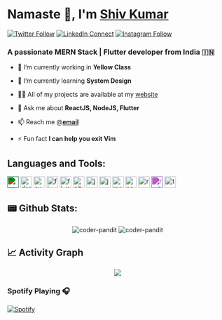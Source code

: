 # Namaste 🙏, I'm [Shiv Kumar][website]

[![Twitter Follow][twitterbadge]][twitterfollow]
[![LinkedIn Connect][linkedinbadge]][linkedin]
[![Instagram Follow][instabadge]][instagram]

### A passionate MERN Stack | Flutter developer from India 🇮🇳

- 🔭 I’m currently working in **Yellow Class**

- 🌱 I’m currently learning **System Design**

- 👨‍💻 All of my projects are available at my [website][website]

- 💬 Ask me about **ReactJS, NodeJS, Flutter**

- 📫 Reach me @**[email][email]**

- ⚡ Fun fact **I can help you exit Vim**

## Languages and Tools:

<p align="left">
<img src="https://unpkg.com/simple-icons@v3/icons/android.svg" style="filter: invert(75%) sepia(12%) saturate(2191%) hue-rotate(91deg) brightness(97%) contrast(87%);" alt="android" width="26" height="26"/>
<img src="https://www.vectorlogo.zone/logos/dartlang/dartlang-icon.svg" alt="dart" width="26" height="26"/>
<img src="https://www.vectorlogo.zone/logos/expressjs/expressjs-icon.svg" alt="express" width="26" height="26"/>
<img src="https://www.vectorlogo.zone/logos/firebase/firebase-icon.svg" alt="firebase" width="26" height="26"/>
<img src="https://www.vectorlogo.zone/logos/flutterio/flutterio-icon.svg" alt="flutter" width="26" height="26"/>
<img src="https://www.vectorlogo.zone/logos/git-scm/git-scm-icon.svg" alt="git" width="26" height="26"/>
<img src="https://www.vectorlogo.zone/logos/java/java-icon.svg" alt="java" width="26" height="26"/>
<img src="https://www.vectorlogo.zone/logos/javascript/javascript-icon.svg" alt="javascript" width="26" height="26"/>
<img src="https://www.vectorlogo.zone/logos/mongodb/mongodb-icon.svg" alt="mongodb" width="26" height="26"/>
<img src="https://www.vectorlogo.zone/logos/nodejs/nodejs-icon.svg" alt="nodejs" width="26" height="26"/>
<img src="https://www.vectorlogo.zone/logos/reactjs/reactjs-icon.svg" alt="react" width="26" height="26"/>
<img src="https://unpkg.com/simple-icons@v4/icons/redux.svg" style="filter: invert(39%) sepia(35%) saturate(2239%) hue-rotate(235deg) brightness(77%) contrast(89%);" alt="redux" width="26" height="26"/>
<img src="https://www.vectorlogo.zone/logos/typescriptlang/typescriptlang-icon.svg" alt="typescript" width="26" height="26"/>
</p>

## 📟 Github Stats:

<!-- <p>
<img align="left" src="https://github-readme-stats.shiv-k-sharma.vercel.app/api/top-langs/?username=coder-pandit&layout=compact&hide=html&title_color=ffffff&text_color=daf7dc&bg_color=151515" alt="coder-pandit" />
</p> -->

<p align="center">
<img align="center" src="https://github-readme-stats.shiv-k-sharma.vercel.app/api?username=coder-pandit&&show_icons=true&title_color=ffffff&icon_color=bb2acf&text_color=daf7dc&bg_color=151515" alt="coder-pandit" />
<img align="center" src="https://github-readme-streak-stats.herokuapp.com?user=coder-pandit&theme=dark" alt="coder-pandit" />
</p>

## 📈 Activity Graph
<p align="center">
	<img src="https://activity-graph.herokuapp.com/graph?username=coder-pandit&theme=react-dark"/>
</p>

<!--
## 💳 Github Profile Summary Card
<p align="center">
  <img src="https://github-profile-summary-cards.vercel.app/api/cards/profile-details?username=coder-pandit&theme=github_dark"/>
</p> -->


### Spotify Playing 🎧

[![Spotify][spotify]][spotifyopen]

[email]: mailto://kumarshivsharma12@gmail.com
[website]: https://coder-pandit.github.io
[twitterfollow]: https://twitter.com/intent/follow?screen_name=coder_pandit
[linkedin]: https://linkedin.com/in/coder-pandit
[instagram]: https://instagram.com/coder.pandit
[spotify]: https://spotify-now-playing.shiv-k-sharma.vercel.app/now-playing
[spotifyopen]: https://spotify-now-playing.shiv-k-sharma.vercel.app/now-playing?open
[twitterbadge]: https://img.shields.io/badge/twitter-%231DA1F2.svg?&style=for-the-badge&logo=twitter&logoColor=white
[linkedinbadge]: https://img.shields.io/badge/linkedin-%230077B5.svg?&style=for-the-badge&logo=linkedin&logoColor=white
[instabadge]: https://img.shields.io/badge/instagram-%23E4405F.svg?&style=for-the-badge&logo=instagram&logoColor=white
